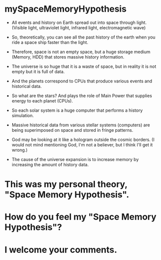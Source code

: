 # mySpaceMemoryHypothesis

- All events and history on Earth spread out into space through light. (Visible light, ultraviolet light, infrared light, electromagnetic wave)

- So, theoretically, you can see all the past history of the earth when you ride a space ship faster than the light.

- Therefore, space is not an empty space, but a huge storage medium (Memory, HDD) that stores massive history information.

- The universe is so huge that it is a waste of space, but in reality it is not empty but it is full of data.

- And the planets correspond to CPUs that produce various events and historical data.

- So what are the stars? And plays the role of Main Power that supplies energy to each planet (CPUs).

- So each solar system is a huge computer that performs a history simulation.

- Massive historical data from various stellar systems (computers) are being superimposed on space and stored in fringe patterns.

- God may be looking at it like a hologram outside the cosmic borders. (I would not mind mentioning God, I'm not a believer, but I think I'll get it wrong.)

- The cause of the universe expansion is to increase memory by increasing the amount of history data.


# This was my personal theory, "Space Memory Hypothesis".


# How do you feel my "Space Memory Hypothesis"?


# I welcome your comments.
